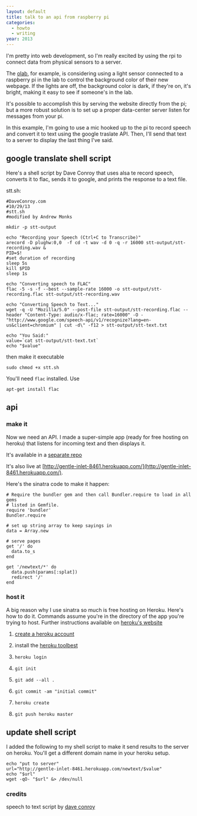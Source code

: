 ```yaml
---
layout: default
title: talk to an api from raspberry pi
categories:
  - howto
  - writing
year: 2013
---
```

I'm pretty into web development, so I'm really excited by using the rpi to connect data from physical sensors to a server.

The [olab](http://olab.io), for example, is considering using a light sensor connected to a raspberry pi in the lab to control the background color of their new webpage. If the lights are off, the background color is dark, if they're on, it's bright, making it easy to see if someone's in the lab.

It's possible to accomplish this by serving the website directly from the pi; but a more robust solution is to set up a proper data-center server listen for messages from your pi.

In this example, I'm going to use a mic hooked up to the pi to record speech and convert it to text using the google traslate API. Then, I'll send that text to a server to display the last thing I've said.

## google translate shell script

Here's a shell script by Dave Conroy that uses alsa te record speech, converts it to flac, sends it to google, and prints the response to a text file.

stt.sh:

	#DaveConroy.com
	#10/29/13
	#stt.sh
	#modified by Andrew Monks

	mkdir -p stt-output

	echo "Recording your Speech (Ctrl+C to Transcribe)"
	arecord -D plughw:0,0  -f cd -t wav -d 0 -q -r 16000 stt-output/stt-recording.wav &
	PID=$!
	#set duration of recording
	sleep 5s
	kill $PID
	sleep 1s

	echo "Converting speech to FLAC"
	flac -5 -s -f --best --sample-rate 16000 -o stt-output/stt-recording.flac stt-output/stt-recording.wav

	echo "Converting Speech to Text..."
	wget -q -U "Mozilla/5.0" --post-file stt-output/stt-recording.flac --header "Content-Type: audio/x-flac; rate=16000" -O - "http://www.google.com/speech-api/v1/recognize?lang=en-us&client=chromium" | cut -d\" -f12 > stt-output/stt-text.txt

	echo "You Said:"
	value=`cat stt-output/stt-text.txt`
	echo "$value"

then make it executable

	sudo chmod +x stt.sh

You'll need `flac` installed. Use

	apt-get install flac

## api

### make it

Now we need an API. I made a super-simple app (ready for free hosting on heroku) that listens for incoming text and then displays it.

It's available in a [separate repo](https://github.com/amonks/rpi-heroku-api-demo)

It's also live at [http://gentle-inlet-8461.herokuapp.com/](http://gentle-inlet-8461.herokuapp.com/).

Here's the sinatra code to make it happen:

	# Require the bundler gem and then call Bundler.require to load in all gems
	# listed in Gemfile.
	require 'bundler'
	Bundler.require

	# set up string array to keep sayings in
	data = Array.new

	# serve pages
	get '/' do
	  data.to_s
	end

	get '/newtext/*' do
	  data.push(params[:splat])
	  redirect '/'
	end

### host it

A big reason why I use sinatra so much is free hosting on Heroku. Here's how to do it. Commands assume you're in the directory of the app you're trying to host. Further instructions available on [heroku's website](https://devcenter.heroku.com/articles/getting-started-with-ruby#local-workstation-setup)

1. [create a heroku account](https://id.heroku.com/signup)

2. install the [heroku toolbest](https://toolbelt.heroku.com/)

3. `heroku login`

4. `git init`

5. `git add --all .`

6. `git commit -am "initial commit"`

7. `heroku create`

8. `git push heroku master`

## update shell script

I added the following to my shell script to make it send results to the server on heroku. You'll get a different domain name in your heroku setup.

	echo "put to server"
	url="http://gentle-inlet-8461.herokuapp.com/newtext/$value"
	echo "$url"
	wget -qO- "$url" &> /dev/null


### credits

speech to text script by [dave conroy](http://www.daveconroy.com/turn-raspberry-pi-translator-speech-recognition-playback-60-languages/)
